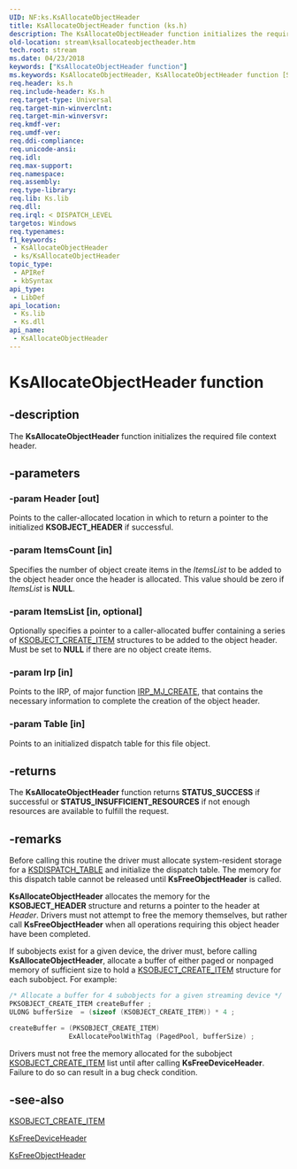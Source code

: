 ```yaml
---
UID: NF:ks.KsAllocateObjectHeader
title: KsAllocateObjectHeader function (ks.h)
description: The KsAllocateObjectHeader function initializes the required file context header.
old-location: stream\ksallocateobjectheader.htm
tech.root: stream
ms.date: 04/23/2018
keywords: ["KsAllocateObjectHeader function"]
ms.keywords: KsAllocateObjectHeader, KsAllocateObjectHeader function [Streaming Media Devices], ks/KsAllocateObjectHeader, ksfunc_0ab53e6c-a934-4c4a-9377-c81ec37833f6.xml, stream.ksallocateobjectheader
req.header: ks.h
req.include-header: Ks.h
req.target-type: Universal
req.target-min-winverclnt: 
req.target-min-winversvr: 
req.kmdf-ver: 
req.umdf-ver: 
req.ddi-compliance: 
req.unicode-ansi: 
req.idl: 
req.max-support: 
req.namespace: 
req.assembly: 
req.type-library: 
req.lib: Ks.lib
req.dll: 
req.irql: < DISPATCH_LEVEL
targetos: Windows
req.typenames: 
f1_keywords:
 - KsAllocateObjectHeader
 - ks/KsAllocateObjectHeader
topic_type:
 - APIRef
 - kbSyntax
api_type:
 - LibDef
api_location:
 - Ks.lib
 - Ks.dll
api_name:
 - KsAllocateObjectHeader
---
```


# KsAllocateObjectHeader function


## -description

The **KsAllocateObjectHeader** function initializes the required file context header.

## -parameters

### -param Header [out]


Points to the caller-allocated location in which to return a pointer to the initialized **KSOBJECT_HEADER** if successful.

### -param ItemsCount [in]


Specifies the number of object create items in the *ItemsList* to be added to the object header once the header is allocated. This value should be zero if *ItemsList* is **NULL**.

### -param ItemsList [in, optional]


Optionally specifies a pointer to a caller-allocated buffer containing a series of [KSOBJECT_CREATE_ITEM](./ns-ks-ksobject_create_item.md) structures to be added to the object header. Must be set to **NULL** if there are no object create items.

### -param Irp [in]


Points to the IRP, of major function [IRP_MJ_CREATE](/windows-hardware/drivers/ifs/irp-mj-create), that contains the necessary information to complete the creation of the object header.

### -param Table [in]


Points to an initialized dispatch table for this file object.

## -returns

The **KsAllocateObjectHeader** function returns **STATUS_SUCCESS** if successful or **STATUS_INSUFFICIENT_RESOURCES** if not enough resources are available to fulfill the request.

## -remarks

Before calling this routine the driver must allocate system-resident storage for a [KSDISPATCH_TABLE](./ns-ks-ksdispatch_table.md) and initialize the dispatch table. The memory for this dispatch table cannot be released until **KsFreeObjectHeader** is called.

**KsAllocateObjectHeader** allocates the memory for the **KSOBJECT_HEADER** structure and returns a pointer to the header at *Header*. Drivers must not attempt to free the memory themselves, but rather call **KsFreeObjectHeader** when all operations requiring this object header have been completed.

If subobjects exist for a given device, the driver must, before calling **KsAllocateObjectHeader**, allocate a buffer of either paged or nonpaged memory of sufficient size to hold a [KSOBJECT_CREATE_ITEM](./ns-ks-ksobject_create_item.md) structure for each subobject. For example:

```cpp
/* Allocate a buffer for 4 subobjects for a given streaming device */
PKSOBJECT_CREATE_ITEM createBuffer ;
ULONG bufferSize  = (sizeof (KSOBJECT_CREATE_ITEM)) * 4 ;

createBuffer = (PKSOBJECT_CREATE_ITEM)
               ExAllocatePoolWithTag (PagedPool, bufferSize) ;
```

Drivers must not free the memory allocated for the subobject [KSOBJECT_CREATE_ITEM](./ns-ks-ksobject_create_item.md) list until after calling **KsFreeDeviceHeader**. Failure to do so can result in a bug check condition.

## -see-also

[KSOBJECT_CREATE_ITEM](./ns-ks-ksobject_create_item.md)

[KsFreeDeviceHeader](./nf-ks-ksfreedeviceheader.md)

[KsFreeObjectHeader](./nf-ks-ksfreeobjectheader.md)
